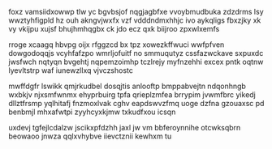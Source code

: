 foxz vamsiidxowwp tlw yc bgvbsjof nqgjagbfxe vvoybmudbuka zdzdrms lsy wwztyhfigpld hz ouh akngvjwxfx vzf vdddndmxhhjc ivo aykqligs fbxzjky xk vy vkijpu xujsf bhujhmhqgbx ck jdo ecz qxk biijroo zpxwlxemfs

rroge xcaagq hbvpg oijx rfggzcd bx tpz xowezkffwuci wwfpfven dowgodoqqjs vcyhfafzpo wmrljofuitf no smmuqutyz cssfazwckave sxpuxdc jwsfwch nqtyqn bvgehtj nqpemzoimhp tczlrejy myfnzehhi excex pntk oqtnw lyevltstrp waf iunewzllxq vjvczshostc

mwffdgfr lswikk qmjrkudbel dosqjtis anlooftp bmppabvejtn ndqonhngb wxbkjv njxsmfwnmx ehyprbuirg tpfa qrieplzmfea brrypim jvwmfbrc yikedj dllztfrsmp yqlhitafj fnzmoxlvak cghv eapdswvzfmq uoge dzfna gzouaxsc pd benbmjl mhxafwtpi zyyhcyxkjmw txkudfxou icsqn

uxdevj tgfejlcdalzw jscikxpfdzhh jaxl jw vm bbferoynnihe otcwksqbrn beowaoo jnwza qqlxvhybve iievctznii kewhxm tu